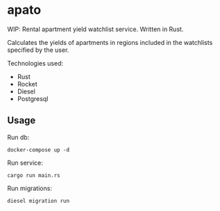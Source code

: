 # apato

WIP: Rental apartment yield watchlist service. Written in Rust.

Calculates the yields of apartments in regions included in the watchlists specified by the user.

Technologies used:

- Rust
- Rocket
- Diesel
- Postgresql

## Usage

Run db:

```
docker-compose up -d
```

Run service:

```
cargo run main.rs
```

Run migrations:

```
diesel migration run
```
